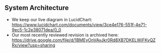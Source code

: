 ## System Architecture

- We keep our live diagram in LucidChart: https://www.lucidchart.com/documents/view/3ce4e176-551f-4e71-9ec5-1c2e38071dea/0_0
- Our most recently reviewed revision is archived here: https://drive.google.com/file/d/1BMEyOnVAvJkr0Rd8XB7DKELWiFKvQZRx/view?usp=sharing
